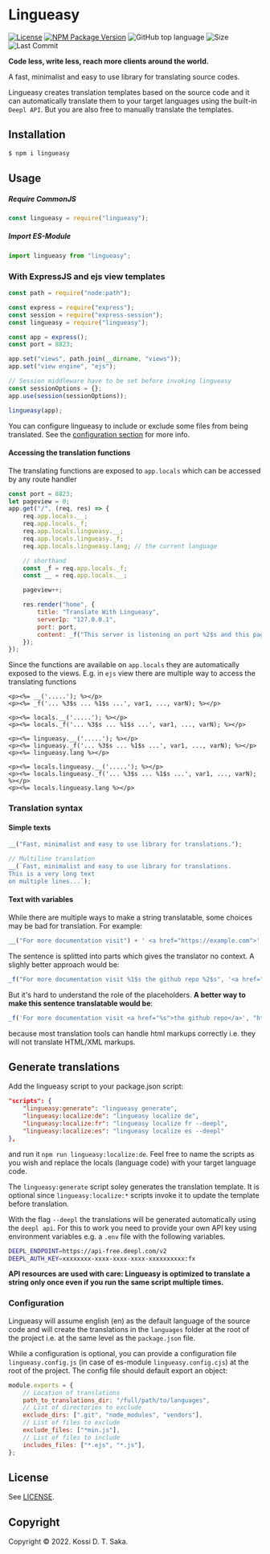 # Lingueasy

[![License][license-image]][license-url] [![NPM Package Version][npm-image-version]][npm-url] ![GitHub top language][language-image] ![Size][size-image] ![Last Commit][commit-image]

**Code less, write less, reach more clients around the world.**

A fast, minimalist and easy to use library for translating source codes.

Lingueasy creates translation templates based on the source code and it can automatically translate them to your target languages using the built-in `Deepl API`. But you are also free to manually translate the templates.

## Installation

```bash
$ npm i lingueasy
```

## Usage

##### Require CommonJS

```js
const lingueasy = require("lingueasy");
```

##### Import ES-Module

```js
import lingueasy from "lingueasy";
```

### With ExpressJS and ejs view templates

```js
const path = require("node:path");

const express = require("express");
const session = require("express-session");
const lingueasy = require("lingueasy");

const app = express();
const port = 8823;

app.set("views", path.join(__dirname, "views"));
app.set("view engine", "ejs");

// Session middleware have to be set before invoking lingueasy
const sessionOptions = {};
app.use(session(sessionOptions));

lingueasy(app);
```

You can configure lingueasy to include or exclude some files from being translated. See the [configuration section](#configuration) for more info.

#### Accessing the translation functions

The translating functions are exposed to `app.locals` which can be accessed by any route handler

```js
const port = 8823;
let pageview = 0;
app.get("/", (req, res) => {
    req.app.locals.__;
    req.app.locals._f;
    req.app.locals.lingueasy.__;
    req.app.locals.lingueasy._f;
    req.app.locals.lingueasy.lang; // the current language

    // shorthand
    const _f = req.app.locals._f;
    const __ = req.app.locals.__;

    pageview++;

    res.render("home", {
        title: "Translate With Lingueasy",
        serverIp: "127.0.0.1",
        port: port,
        content: _f("This server is listening on port %2$s and this page have been visited %1$s times", pageview, port),
    });
});
```

Since the functions are available on `app.locals` they are automatically exposed to the views. E.g. in `ejs` view there are multiple way to access the translating functions

```ejs views/home.ejs
<p><%= __('.....'); %></p>
<p><%= _f('... %3$s ... %1$s ...', var1, ..., varN); %></p>

<p><%= locals.__('.....'); %></p>
<p><%= locals._f('... %3$s ... %1$s ...', var1, ..., varN); %></p>

<p><%= lingueasy.__('.....'); %></p>
<p><%= lingueasy._f('... %3$s ... %1$s ...', var1, ..., varN); %></p>
<p><%= lingueasy.lang %></p>

<p><%= locals.lingueasy.__('.....'); %></p>
<p><%= locals.lingueasy._f('... %3$s ... %1$s ...', var1, ..., varN); %></p>
<p><%= locals.lingueasy.lang %></p>
```

### Translation syntax

#### Simple texts

```js
__("Fast, minimalist and easy to use library for translations.");

// Multiline translation
__(`Fast, minimalist and easy to use library for translations.
This is a very long text 
on multiple lines...`);
```

#### Text with variables

While there are multiple ways to make a string translatable, some choices may be bad for translation. For example:

```js
__("For more documentation visit") + ' <a href="https://example.com">' + __("the github repo") + "</a>";
```

The sentence is splitted into parts which gives the translator no context. A slighly better approach would be:

```js
_f("For more documentation visit %1$s the github repo %2$s", '<a href="https://example.com">', "</a>");
```

But it's hard to understand the role of the placeholders. **A better way to make this sentence translatable would be**:

```js
_f('For more documentation visit <a href="%s">the github repo</a>', "https://example.com");
```

because most translation tools can handle html markups correctly i.e. they will not translate HTML/XML markups.

## Generate translations

Add the lingueasy script to your package.json script:

```json
"scripts": {
    "lingueasy:generate": "lingueasy generate",
    "lingueasy:localize:de": "lingueasy localize de",
    "lingueasy:localize:fr": "lingueasy localize fr --deepl",
    "lingueasy:localize:es": "lingueasy localize es --deepl"
},
```

and run it `npm run lingueasy:localize:de`. Feel free to name the scripts as you wish and replace the locals (language code) with your target language code.

The `lingueasy:generate` script soley generates the translation template. It is optional since `lingueasy:localize:*` scripts invoke it to update the template before translation.

With the flag `--deepl` the translations will be generated automatically using the `deepl api`. For this to work you need to provide your own API key using environment variables e.g. a `.env` file with the following variables.

```sh
DEEPL_ENDPOINT=https://api-free.deepl.com/v2
DEEPL_AUTH_KEY=xxxxxxxx-xxxx-xxxx-xxxx-xxxxxxxxxx:fx
```

**API resources are used with care: Lingueasy is optimized to translate a string only once even if you run the same script multiple times.**

### Configuration

Lingueasy will assume english (en) as the default language of the source code and will create the translations in the `languages` folder at the root of the project i.e. at the same level as the `package.json` file.

While a configuration is optional, you can provide a configuration file `lingueasy.config.js` (in case of es-module `lingueasy.config.cjs`) at the root of the project. The config file should default export an object:

```js
module.exports = {
    // Location of translations
    path_to_translations_dir: "/full/path/to/languages",
    // List of directories to exclude
    exclude_dirs: [".git", "node_modules", "vendors"],
    // List of files to exclude
    exclude_files: ["*min.js"],
    // List of files to include
    includes_files: ["*.ejs", "*.js"],
};
```

## License

See [LICENSE][license-url].

## Copyright

Copyright &copy; 2022. Kossi D. T. Saka.

[npm-image-version]: https://img.shields.io/npm/v/lingueasy.svg
[npm-image-downloads]: https://img.shields.io/npm/dm/lingueasy.svg?color=purple
[npm-url]: https://npmjs.org/package/lingueasy
[license-image]: https://img.shields.io/github/license/kossidts/lingueasy
[license-url]: https://github.com/kossidts/lingueasy/blob/master/LICENSE
[language-image]: https://img.shields.io/github/languages/top/kossidts/lingueasy?color=yellow
[size-image]: https://img.shields.io/github/repo-size/kossidts/lingueasy?color=light
[commit-image]: https://img.shields.io/github/last-commit/kossidts/lingueasy
[actions-url]: https://github.com/kossidts/lingueasy/actions
[workflow-image]: https://github.com/kossidts/lingueasy/actions/workflows/node.js.yml/badge.svg
[workflow-image-2]: https://github.com/kossidts/lingueasy/workflows/Node.js%20CI/badge.svg
